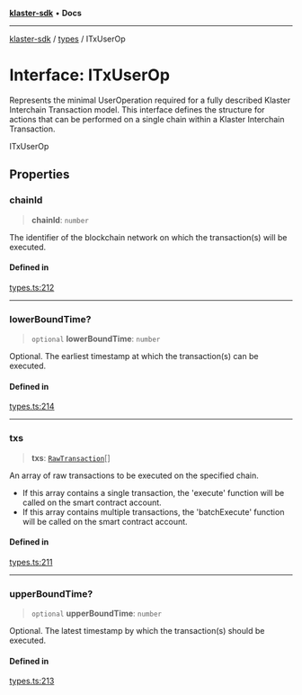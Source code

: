 [**klaster-sdk**](../../README.md) • **Docs**

***

[klaster-sdk](../../README.md) / [types](../README.md) / ITxUserOp

# Interface: ITxUserOp

Represents the minimal UserOperation required for a fully described Klaster Interchain Transaction model.
This interface defines the structure for actions that can be performed on a single chain within
a Klaster Interchain Transaction.

 ITxUserOp

## Properties

### chainId

> **chainId**: `number`

The identifier of the blockchain network on which the transaction(s) will be executed.

#### Defined in

[types.ts:212](https://github.com/0xPolycode/klaster-sdk/blob/3cf08fc5b4200ded4c039f2f5c07003d95710139/src/types.ts#L212)

***

### lowerBoundTime?

> `optional` **lowerBoundTime**: `number`

Optional. The earliest timestamp at which the transaction(s) can be executed.

#### Defined in

[types.ts:214](https://github.com/0xPolycode/klaster-sdk/blob/3cf08fc5b4200ded4c039f2f5c07003d95710139/src/types.ts#L214)

***

### txs

> **txs**: [`RawTransaction`](RawTransaction.md)[]

An array of raw transactions to be executed on the specified chain.
  - If this array contains a single transaction, the 'execute' function will be called on the smart contract account.
  - If this array contains multiple transactions, the 'batchExecute' function will be called on the smart contract account.

#### Defined in

[types.ts:211](https://github.com/0xPolycode/klaster-sdk/blob/3cf08fc5b4200ded4c039f2f5c07003d95710139/src/types.ts#L211)

***

### upperBoundTime?

> `optional` **upperBoundTime**: `number`

Optional. The latest timestamp by which the transaction(s) should be executed.

#### Defined in

[types.ts:213](https://github.com/0xPolycode/klaster-sdk/blob/3cf08fc5b4200ded4c039f2f5c07003d95710139/src/types.ts#L213)
